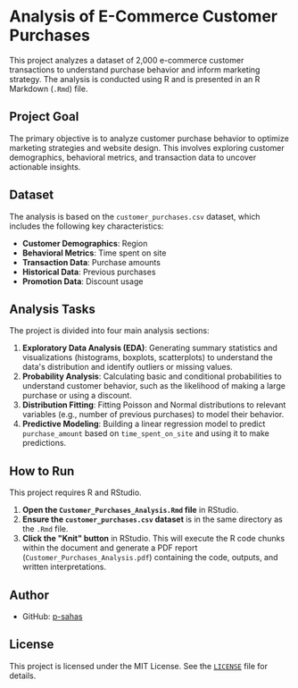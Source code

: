 # Analysis of E-Commerce Customer Purchases

This project analyzes a dataset of 2,000 e-commerce customer transactions to understand purchase behavior and inform marketing strategy. The analysis is conducted using R and is presented in an R Markdown (`.Rmd`) file.

## Project Goal

The primary objective is to analyze customer purchase behavior to optimize marketing strategies and website design. This involves exploring customer demographics, behavioral metrics, and transaction data to uncover actionable insights.

## Dataset

The analysis is based on the `customer_purchases.csv` dataset, which includes the following key characteristics:

*   **Customer Demographics**: Region
*   **Behavioral Metrics**: Time spent on site
*   **Transaction Data**: Purchase amounts
*   **Historical Data**: Previous purchases
*   **Promotion Data**: Discount usage

## Analysis Tasks

The project is divided into four main analysis sections:

1.  **Exploratory Data Analysis (EDA)**: Generating summary statistics and visualizations (histograms, boxplots, scatterplots) to understand the data's distribution and identify outliers or missing values.
2.  **Probability Analysis**: Calculating basic and conditional probabilities to understand customer behavior, such as the likelihood of making a large purchase or using a discount.
3.  **Distribution Fitting**: Fitting Poisson and Normal distributions to relevant variables (e.g., number of previous purchases) to model their behavior.
4.  **Predictive Modeling**: Building a linear regression model to predict `purchase_amount` based on `time_spent_on_site` and using it to make predictions.

## How to Run

This project requires R and RStudio.

1.  **Open the `Customer_Purchases_Analysis.Rmd` file** in RStudio.
2.  **Ensure the `customer_purchases.csv` dataset** is in the same directory as the `.Rmd` file.
3.  **Click the "Knit" button** in RStudio. This will execute the R code chunks within the document and generate a PDF report (`Customer_Purchases_Analysis.pdf`) containing the code, outputs, and written interpretations.

## Author

*   GitHub: [p-sahas](https://github.com/p-sahas)

## License

This project is licensed under the MIT License. See the [`LICENSE`](LICENSE) file for details.
